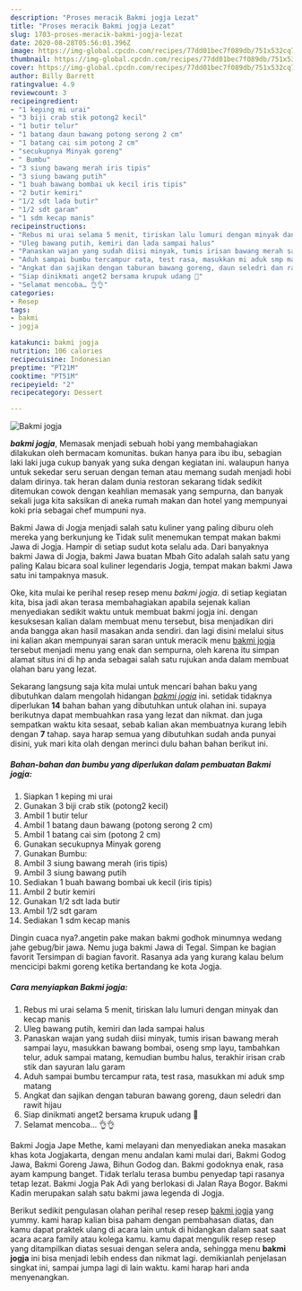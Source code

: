 ```yaml
---
description: "Proses meracik Bakmi jogja Lezat"
title: "Proses meracik Bakmi jogja Lezat"
slug: 1703-proses-meracik-bakmi-jogja-lezat
date: 2020-08-28T05:56:01.396Z
image: https://img-global.cpcdn.com/recipes/77dd01bec7f089db/751x532cq70/bakmi-jogja-foto-resep-utama.jpg
thumbnail: https://img-global.cpcdn.com/recipes/77dd01bec7f089db/751x532cq70/bakmi-jogja-foto-resep-utama.jpg
cover: https://img-global.cpcdn.com/recipes/77dd01bec7f089db/751x532cq70/bakmi-jogja-foto-resep-utama.jpg
author: Billy Barrett
ratingvalue: 4.9
reviewcount: 3
recipeingredient:
- "1 keping mi urai"
- "3 biji crab stik potong2 kecil"
- "1 butir telur"
- "1 batang daun bawang potong serong 2 cm"
- "1 batang cai sim potong 2 cm"
- "secukupnya Minyak goreng"
- " Bumbu"
- "3 siung bawang merah iris tipis"
- "3 siung bawang putih"
- "1 buah bawang bombai uk kecil iris tipis"
- "2 butir kemiri"
- "1/2 sdt lada butir"
- "1/2 sdt garam"
- "1 sdm kecap manis"
recipeinstructions:
- "Rebus mi urai selama 5 menit, tiriskan lalu lumuri dengan minyak dan kecap manis"
- "Uleg bawang putih, kemiri dan lada sampai halus"
- "Panaskan wajan yang sudah diisi minyak, tumis irisan bawang merah sampai layu, masukkan bawang bombai, oseng smp layu, tambahkan telur, aduk sampai matang, kemudian bumbu halus, terakhir irisan crab stik dan sayuran lalu garam"
- "Aduh sampai bumbu tercampur rata, test rasa, masukkan mi aduk smp matang"
- "Angkat dan sajikan dengan taburan bawang goreng, daun seledri dan rawit hijau"
- "Siap dinikmati anget2 bersama krupuk udang 🍤"
- "Selamat mencoba… 👌👌"
categories:
- Resep
tags:
- bakmi
- jogja

katakunci: bakmi jogja 
nutrition: 106 calories
recipecuisine: Indonesian
preptime: "PT21M"
cooktime: "PT51M"
recipeyield: "2"
recipecategory: Dessert

---
```



![Bakmi jogja](https://img-global.cpcdn.com/recipes/77dd01bec7f089db/751x532cq70/bakmi-jogja-foto-resep-utama.jpg)

<b><i>bakmi jogja</i></b>, Memasak menjadi sebuah hobi yang membahagiakan dilakukan oleh bermacam komunitas. bukan hanya para ibu ibu, sebagian laki laki juga cukup banyak yang suka dengan kegiatan ini. walaupun hanya untuk sekedar seru seruan dengan teman atau memang sudah menjadi hobi dalam dirinya. tak heran dalam dunia restoran sekarang tidak sedikit ditemukan cowok dengan keahlian memasak yang sempurna, dan banyak sekali juga kita saksikan di aneka rumah makan dan hotel yang mempunyai koki pria sebagai chef mumpuni nya.

Bakmi Jawa di Jogja menjadi salah satu kuliner yang paling diburu oleh mereka yang berkunjung ke Tidak sulit menemukan tempat makan bakmi Jawa di Jogja. Hampir di setiap sudut kota selalu ada. Dari banyaknya bakmi Jawa di Jogja, bakmi Jawa buatan Mbah Gito adalah salah satu yang paling Kalau bicara soal kuliner legendaris Jogja, tempat makan bakmi Jawa satu ini tampaknya masuk.

Oke, kita mulai ke perihal resep resep menu <i>bakmi jogja</i>. di setiap kegiatan kita, bisa jadi akan terasa membahagiakan apabila sejenak kalian menyediakan sedikit waktu untuk membuat bakmi jogja ini. dengan kesuksesan kalian dalam membuat menu tersebut, bisa menjadikan diri anda bangga akan hasil masakan anda sendiri. dan lagi disini melalui situs ini kalian akan mempunyai saran saran untuk meracik menu <u>bakmi jogja</u> tersebut menjadi menu yang enak dan sempurna, oleh karena itu simpan alamat situs ini di hp anda sebagai salah satu rujukan anda dalam membuat olahan baru yang lezat.


Sekarang langsung saja kita mulai untuk mencari bahan baku yang dibutuhkan dalam mengolah hidangan <u><i>bakmi jogja</i></u> ini. setidak tidaknya diperlukan <b>14</b> bahan bahan yang dibutuhkan untuk olahan ini. supaya berikutnya dapat membuahkan rasa yang lezat dan nikmat. dan juga sempatkan waktu kita sesaat, sebab kalian akan membuatnya kurang lebih dengan <b>7</b> tahap. saya harap semua yang dibutuhkan sudah anda punyai disini, yuk mari kita olah dengan merinci dulu bahan bahan berikut ini.

<!--inarticleads1-->

##### Bahan-bahan dan bumbu yang diperlukan dalam pembuatan Bakmi jogja:

1. Siapkan 1 keping mi urai
1. Gunakan 3 biji crab stik (potong2 kecil)
1. Ambil 1 butir telur
1. Ambil 1 batang daun bawang (potong serong 2 cm)
1. Ambil 1 batang cai sim (potong 2 cm)
1. Gunakan secukupnya Minyak goreng
1. Gunakan  Bumbu:
1. Ambil 3 siung bawang merah (iris tipis)
1. Ambil 3 siung bawang putih
1. Sediakan 1 buah bawang bombai uk kecil (iris tipis)
1. Ambil 2 butir kemiri
1. Gunakan 1/2 sdt lada butir
1. Ambil 1/2 sdt garam
1. Sediakan 1 sdm kecap manis


Dingin cuaca nya?.angetin pake makan bakmi godhok minumnya wedang jahe gebug/bir jawa. Nemu juga bakmi Jawa di Tegal. Simpan ke bagian favorit Tersimpan di bagian favorit. Rasanya ada yang kurang kalau belum mencicipi bakmi goreng ketika bertandang ke kota Jogja. 

<!--inarticleads2-->

##### Cara menyiapkan Bakmi jogja:

1. Rebus mi urai selama 5 menit, tiriskan lalu lumuri dengan minyak dan kecap manis
1. Uleg bawang putih, kemiri dan lada sampai halus
1. Panaskan wajan yang sudah diisi minyak, tumis irisan bawang merah sampai layu, masukkan bawang bombai, oseng smp layu, tambahkan telur, aduk sampai matang, kemudian bumbu halus, terakhir irisan crab stik dan sayuran lalu garam
1. Aduh sampai bumbu tercampur rata, test rasa, masukkan mi aduk smp matang
1. Angkat dan sajikan dengan taburan bawang goreng, daun seledri dan rawit hijau
1. Siap dinikmati anget2 bersama krupuk udang 🍤
1. Selamat mencoba… 👌👌


Bakmi Jogja Jape Methe, kami melayani dan menyediakan aneka masakan khas kota Jogjakarta, dengan menu andalan kami mulai dari, Bakmi Godog Jawa, Bakmi Goreng Jawa, Bihun Godog dan. Bakmi godoknya enak, rasa ayam kampung banget. Tidak terlalu terasa bumbu penyedap tapi rasanya tetap lezat. Bakmi Jogja Pak Adi yang berlokasi di Jalan Raya Bogor. Bakmi Kadin merupakan salah satu bakmi jawa legenda di Jogja. 

Berikut sedikit pengulasan olahan perihal resep resep <u>bakmi jogja</u> yang yummy. kami harap kalian bisa paham dengan pembahasan diatas, dan kamu dapat praktek ulang di acara lain untuk di hidangkan dalam saat saat acara acara family atau kolega kamu. kamu dapat mengulik resep resep yang ditampilkan diatas sesuai dengan selera anda, sehingga menu <b>bakmi jogja</b> ini bisa menjadi lebih endess dan nikmat lagi. demikianlah penjelasan singkat ini, sampai jumpa lagi di lain waktu. kami harap hari anda menyenangkan.
